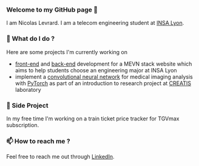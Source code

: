 ### Welcome to my GitHub page 👋

I am Nicolas Levrard. I am a telecom engineering student at [INSA Lyon](https://www.insa-lyon.fr).

### 🔭 What do I do ?
Here are some projects I'm currently working on
- [front-end](https://github.com/NicolasLvrd/front) and [back-end](https://github.com/NicolasLvrd/back) development for a MEVN stack website which aims to help students choose an engineering major at INSA Lyon
- implement a [convolutional neural network](https://github.com/NicolasLvrd/Deep-Learning-CNN) for medical imaging analysis with [PyTorch](https://pytorch.org) as part of an introduction to research project at [CREATIS](https://www.creatis.insa-lyon.fr/site7/fr) laboratory

### 🌱 Side Project
In my free time I'm working on a train ticket price tracker for TGVmax subscription.

### 📫 How to reach me ?
Feel free to reach me out through [LinkedIn](https://www.linkedin.com/in/nicolas-levrard-6b65b51a9/).
